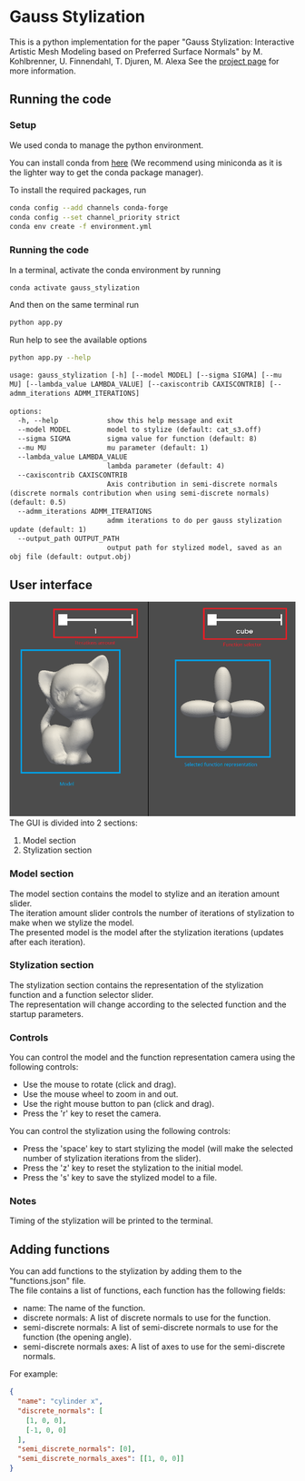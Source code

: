 # Gauss Stylization

This is a python implementation for the paper "Gauss Stylization: Interactive Artistic Mesh Modeling
based on Preferred Surface Normals" by M. Kohlbrenner, U. Finnendahl, T. Djuren, M. Alexa
See the [project page](https://cybertron.cg.tu-berlin.de/projects/gaussStylization/) for more information.

## Running the code

### Setup

We used conda to manage the python environment.

You can install conda from [here](https://docs.conda.io/projects/conda/en/stable/user-guide/install/index.html) (We recommend using miniconda as it is the lighter way to get the conda package manager).

To install the required packages, run

```sh
conda config --add channels conda-forge                                                                                                                                                                                 ─╯
conda config --set channel_priority strict
conda env create -f environment.yml
```

### Running the code

In a terminal, activate the conda environment by running

```sh
conda activate gauss_stylization
```

And then on the same terminal run

```sh
python app.py
```

Run help to see the available options

```sh
python app.py --help
```

```
usage: gauss_stylization [-h] [--model MODEL] [--sigma SIGMA] [--mu MU] [--lambda_value LAMBDA_VALUE] [--caxiscontrib CAXISCONTRIB] [--admm_iterations ADMM_ITERATIONS]

options:
  -h, --help            show this help message and exit
  --model MODEL         model to stylize (default: cat_s3.off)
  --sigma SIGMA         sigma value for function (default: 8)
  --mu MU               mu parameter (default: 1)
  --lambda_value LAMBDA_VALUE
                        lambda parameter (default: 4)
  --caxiscontrib CAXISCONTRIB
                        Axis contribution in semi-discrete normals (discrete normals contribution when using semi-discrete normals) (default: 0.5)
  --admm_iterations ADMM_ITERATIONS
                        admm iterations to do per gauss stylization update (default: 1)
  --output_path OUTPUT_PATH
                        output path for stylized model, saved as an obj file (default: output.obj)
```

## User interface

![GUI](GUI.png)
The GUI is divided into 2 sections:

1. Model section
2. Stylization section

### Model section

The model section contains the model to stylize and an iteration amount slider.\
The iteration amount slider controls the number of iterations of stylization to make when we stylize the model.\
The presented model is the model after the stylization iterations (updates after each iteration).

### Stylization section

The stylization section contains the representation of the stylization function and a function selector slider.\
The representation will change according to the selected function and the startup parameters.

### Controls

You can control the model and the function representation camera using the following controls:

- Use the mouse to rotate (click and drag).
- Use the mouse wheel to zoom in and out.
- Use the right mouse button to pan (click and drag).
- Press the 'r' key to reset the camera.

You can control the stylization using the following controls:

- Press the 'space' key to start stylizing the model (will make the selected number of stylization iterations from the slider).
- Press the 'z' key to reset the stylization to the initial model.
- Press the 's' key to save the stylized model to a file.

### Notes

Timing of the stylization will be printed to the terminal.

## Adding functions

You can add functions to the stylization by adding them to the "functions.json" file.\
The file contains a list of functions, each function has the following fields:

- name: The name of the function.
- discrete normals: A list of discrete normals to use for the function.
- semi-discrete normals: A list of semi-discrete normals to use for the function (the opening angle).
- semi-discrete normals axes: A list of axes to use for the semi-discrete normals.

For example:

```json
{
  "name": "cylinder x",
  "discrete_normals": [
    [1, 0, 0],
    [-1, 0, 0]
  ],
  "semi_discrete_normals": [0],
  "semi_discrete_normals_axes": [[1, 0, 0]]
}
```
